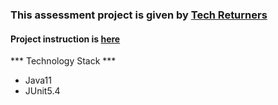 ### This assessment project is given by [Tech Returners](https://www.techreturners.com/)

#### Project instruction is [here](./README.original.md)

*** Technology Stack ***
- Java11
- JUnit5.4
